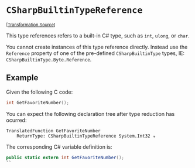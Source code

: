 `CSharpBuiltinTypeReference`
===================================================================================================

<small>\[[Transformation Source](../../Biohazrd.CSharp/#TypeReferences/CSharpBuiltinTypeReference.cs)\]</small>

This type references refers to a built-in C# type, such as `int`, `ulong`, or `char`.

You cannot create instances of this type reference directly. Instead use the `Reference` property of one of the pre-defined `CSharpBuiltinType` types, IE: `CSharpBuiltinType.Byte.Reference`.

## Example

Given the following C code:

```c
int GetFavoriteNumber();
```

You can expect the following declaration tree after type reduction has ocurred:

```
TranslatedFunction GetFavoriteNumber
    ReturnType: CSharpBuiltinTypeReference System.Int32 ☣
```

The corresponding C# variable definition is:

```csharp
public static extern int GetFavoriteNumber();
``
